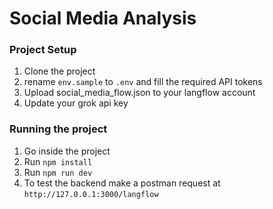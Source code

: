 # Social Media Analysis

### Project Setup

1. Clone the project
2. rename `env.sample` to `.env` and fill the required API tokens
3. Upload social_media_flow.json to your langflow account
4. Update your grok api key

### Running the project
1. Go inside the project
2. Run `npm install`
3. Run `npm run dev`
4. To test the backend make a postman request at `http://127.0.0.1:3000/langflow`




